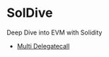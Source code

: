 # SolDive
Deep Dive into EVM with Solidity

- [Multi Delegatecall](./test/MultiDelegatecall.t.sol)
<!-- - metatx
- proxy pattern
    - UUPS
    - Tranceparent
    - Minimal Proxy
- opcode
- gas
- delete
- selector
- swallow error
- uups getter -->
